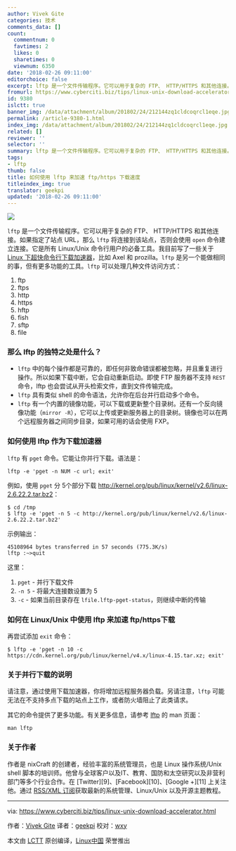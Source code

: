 ```yaml
---
author: Vivek Gite
categories: 技术
comments_data: []
count:
  commentnum: 0
  favtimes: 2
  likes: 0
  sharetimes: 0
  viewnum: 6350
date: '2018-02-26 09:11:00'
editorchoice: false
excerpt: lftp 是一个文件传输程序。它可以用于复杂的 FTP、 HTTP/HTTPS 和其他连接。
fromurl: https://www.cyberciti.biz/tips/linux-unix-download-accelerator.html
id: 9380
islctt: true
banner_img: /data/attachment/album/201802/24/212144zq1cldcoqrcl1eqe.jpg
permalink: /article-9380-1.html
index_img: /data/attachment/album/201802/24/212144zq1cldcoqrcl1eqe.jpg.thumb.jpg
related: []
reviewer: ''
selector: ''
summary: lftp 是一个文件传输程序。它可以用于复杂的 FTP、 HTTP/HTTPS 和其他连接。
tags:
- lftp
thumb: false
title: 如何使用 lftp 来加速 ftp/https 下载速度
titleindex_img: true
translator: geekpi
updated: '2018-02-26 09:11:00'
---
```


![](/data/attachment/album/201802/24/212144zq1cldcoqrcl1eqe.jpg)


`lftp` 是一个文件传输程序。它可以用于复杂的 FTP、 HTTP/HTTPS 和其他连接。如果指定了站点 URL，那么 `lftp` 将连接到该站点，否则会使用 `open` 命令建立连接。它是所有 Linux/Unix 命令行用户的必备工具。我目前写了一些关于 [Linux 下超快命令行下载加速器](https://www.cyberciti.biz/tips/download-accelerator-for-linux-command-line-tools.html)，比如 Axel 和 prozilla。`lftp` 是另一个能做相同的事，但有更多功能的工具。`lftp` 可以处理几种文件访问方式：


1. ftp
2. ftps
3. http
4. https
5. hftp
6. fish
7. sftp
8. file


### 那么 lftp 的独特之处是什么？


* `lftp` 中的每个操作都是可靠的，即任何非致命错误都被忽略，并且重复进行操作。所以如果下载中断，它会自动重新启动。即使 FTP 服务器不支持 `REST` 命令，lftp 也会尝试从开头检索文件，直到文件传输完成。
* `lftp` 具有类似 shell 的命令语法，允许你在后台并行启动多个命令。
* `lftp` 有一个内置的镜像功能，可以下载或更新整个目录树。还有一个反向镜像功能（`mirror -R`），它可以上传或更新服务器上的目录树。镜像也可以在两个远程服务器之间同步目录，如果可用的话会使用 FXP。


### 如何使用 lftp 作为下载加速器


`lftp` 有 `pget` 命令。它能让你并行下载。语法是：



```
lftp -e 'pget -n NUM -c url; exit'

```

例如，使用 `pget` 分 5个部分下载 <http://kernel.org/pub/linux/kernel/v2.6/linux-2.6.22.2.tar.bz2>：



```
$ cd /tmp 
$ lftp -e 'pget -n 5 -c http://kernel.org/pub/linux/kernel/v2.6/linux-2.6.22.2.tar.bz2'

```

示例输出：



```
45108964 bytes transferred in 57 seconds (775.3K/s)
lftp :~>quit

```

这里：


1. `pget` - 并行下载文件
2. `-n 5` - 将最大连接数设置为 5
3. `-c` - 如果当前目录存在 `lfile.lftp-pget-status`，则继续中断的传输


### 如何在 Linux/Unix 中使用 lftp 来加速 ftp/https下载


再尝试添加 `exit` 命令：



```
$ lftp -e 'pget -n 10 -c https://cdn.kernel.org/pub/linux/kernel/v4.x/linux-4.15.tar.xz; exit'
```

### 关于并行下载的说明


请注意，通过使用下载加速器，你将增加远程服务器负载。另请注意，`lftp` 可能无法在不支持多点下载的站点上工作，或者防火墙阻止了此类请求。


其它的命令提供了更多功能。有关更多信息，请参考 [lftp](https://lftp.yar.ru/) 的 man 页面：



```
man lftp

```

### 关于作者


作者是 nixCraft 的创建者，经验丰富的系统管理员，也是 Linux 操作系统/Unix shell 脚本的培训师。他曾与全球客户以及IT、教育、国防和太空研究以及非营利部门等多个行业合作。在 [Twitter][9]、[Facebook][10]、[Google +][11] 上关注他。通过 [RSS/XML 订阅](https://plus.google.com/+CybercitiBiz)获取最新的系统管理、Linux/Unix 以及开源主题教程。




---


via: <https://www.cyberciti.biz/tips/linux-unix-download-accelerator.html>


作者：[Vivek Gite](https://www.cyberciti.biz) 译者：[geekpi](https://github.com/geekpi) 校对：[wxy](https://github.com/wxy)


本文由 [LCTT](https://github.com/LCTT/TranslateProject) 原创编译，[Linux中国](https://linux.cn/) 荣誉推出